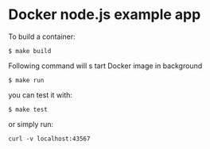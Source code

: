 # Docker node.js example app

To build a container:
```
$ make build
```

Following command will     s tart Docker  image in background
```
$ make run
```

you can test it with:
```
$ make test
```
or simply run:
```
curl -v localhost:43567
```
